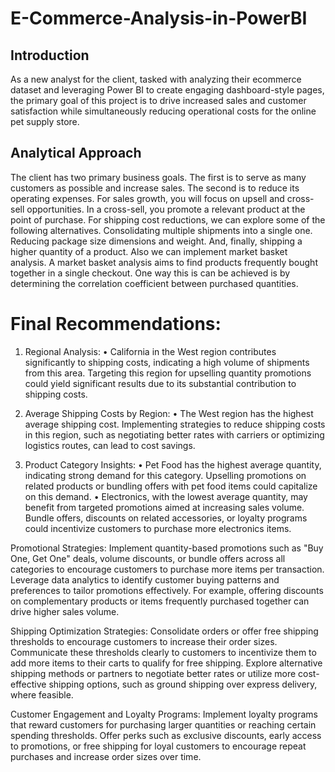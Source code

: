 # E-Commerce-Analysis-in-PowerBI
## Introduction
As a new analyst for the client, tasked with analyzing their ecommerce dataset and leveraging Power BI to create engaging dashboard-style pages, the primary goal of this project is to drive increased sales and customer satisfaction while simultaneously reducing operational costs for the online pet supply store.
## Analytical Approach
The client has two primary business goals. The first is to serve as many customers as possible and increase sales. The second is to reduce its operating expenses. For sales growth, you will focus on upsell and cross-sell opportunities. In a cross-sell, you promote a relevant product at the point of purchase. For shipping cost reductions, we can explore some of the following alternatives. Consolidating multiple shipments into a single one. Reducing package size dimensions and weight. And, finally, shipping a higher quantity of a product. Also we can implement market basket analysis. A market basket analysis aims to find products frequently bought together in a single checkout. One way this is can be achieved is by determining the correlation coefficient between purchased quantities.

# Final Recommendations:

1.	Regional Analysis:
•	California in the West region contributes significantly to shipping costs, indicating a high volume of shipments from this area. Targeting this region for upselling quantity promotions could yield significant results due to its substantial contribution to shipping costs.

2.	Average Shipping Costs by Region:
•	The West region has the highest average shipping cost. Implementing strategies to reduce shipping costs in this region, such as negotiating better rates with carriers or optimizing logistics routes, can lead to cost savings.

3.	Product Category Insights:
•	Pet Food has the highest average quantity, indicating strong demand for this category. Upselling promotions on related products or bundling offers with pet food items could capitalize on this demand.
•	Electronics, with the lowest average quantity, may benefit from targeted promotions aimed at increasing sales volume. Bundle offers, discounts on related accessories, or loyalty programs could incentivize customers to purchase more electronics items.

Promotional Strategies:
Implement quantity-based promotions such as "Buy One, Get One" deals, volume discounts, or bundle offers across all categories to encourage customers to purchase more items per transaction.
Leverage data analytics to identify customer buying patterns and preferences to tailor promotions effectively. For example, offering discounts on complementary products or items frequently purchased together can drive higher sales volume.

Shipping Optimization Strategies:
Consolidate orders or offer free shipping thresholds to encourage customers to increase their order sizes. Communicate these thresholds clearly to customers to incentivize them to add more items to their carts to qualify for free shipping.
Explore alternative shipping methods or partners to negotiate better rates or utilize more cost-effective shipping options, such as ground shipping over express delivery, where feasible.

Customer Engagement and Loyalty Programs:
Implement loyalty programs that reward customers for purchasing larger quantities or reaching certain spending thresholds. Offer perks such as exclusive discounts, early access to promotions, or free shipping for loyal customers to encourage repeat purchases and increase order sizes over time.
